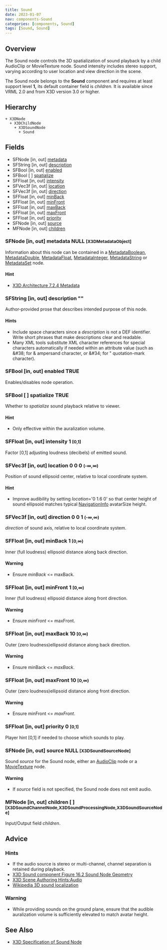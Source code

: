 ```yaml
---
title: Sound
date: 2023-01-07
nav: components-Sound
categories: [components, Sound]
tags: [Sound, Sound]
---
```

<style>
.post h3 {
  word-spacing: 0.2em;
}
</style>

## Overview

The Sound node controls the 3D spatialization of sound playback by a child AudioClip or MovieTexture node. Sound intensity includes stereo support, varying according to user location and view direction in the scene.

The Sound node belongs to the **Sound** component and requires at least support level **1,** its default container field is *children.* It is available since VRML 2.0 and from X3D version 3.0 or higher.

## Hierarchy

```
+ X3DNode
  + X3DChildNode
    + X3DSoundNode
      + Sound
```

## Fields

- SFNode \[in, out\] [metadata](#sfnode-in-out-metadata-null-x3dmetadataobject)
- SFString \[in, out\] [description](#sfstring-in-out-description-)
- SFBool \[in, out\] [enabled](#sfbool-in-out-enabled-true)
- SFBool \[ \] [spatialize](#sfbool---spatialize-true)
- SFFloat \[in, out\] [intensity](#sffloat-in-out-intensity-1-0-1)
- SFVec3f \[in, out\] [location](#sfvec3f-in-out-location-0-0-0--)
- SFVec3f \[in, out\] [direction](#sfvec3f-in-out-direction-0-0-1--)
- SFFloat \[in, out\] [minBack](#sffloat-in-out-minback-1-0)
- SFFloat \[in, out\] [minFront](#sffloat-in-out-minfront-1-0)
- SFFloat \[in, out\] [maxBack](#sffloat-in-out-maxback-10-0)
- SFFloat \[in, out\] [maxFront](#sffloat-in-out-maxfront-10-0)
- SFFloat \[in, out\] [priority](#sffloat-in-out-priority-0-0-1)
- SFNode \[in, out\] [source](#sfnode-in-out-source-null-x3dsoundsourcenode)
- MFNode \[in, out\] [children](#mfnode-in-out-children---x3dsoundchannelnode-x3dsoundprocessingnode-x3dsoundsourcenode)

### SFNode [in, out] **metadata** NULL <small>[X3DMetadataObject]</small>

Information about this node can be contained in a [MetadataBoolean](/x_ite/components/core/metadataboolean/), [MetadataDouble](/x_ite/components/core/metadatadouble/), [MetadataFloat](/x_ite/components/core/metadatafloat/), [MetadataInteger](/x_ite/components/core/metadatainteger/), [MetadataString](/x_ite/components/core/metadatastring/) or [MetadataSet](/x_ite/components/core/metadataset/) node.

#### Hint

- [X3D Architecture 7.2.4 Metadata](https://www.web3d.org/specifications/X3Dv4/ISO-IEC19775-1v4-IS/Part01/components/core.html#Metadata)

### SFString [in, out] **description** ""

Author-provided prose that describes intended purpose of this node.

#### Hints

- Include space characters since a *description* is not a DEF identifier. Write short phrases that make descriptions clear and readable.
- Many XML tools substitute XML character references for special characters automatically if needed within an attribute value (such as &amp;#38; for &amp; ampersand character, or &amp;#34; for " quotation-mark character).

### SFBool [in, out] **enabled** TRUE

Enables/disables node operation.

### SFBool [ ] **spatialize** TRUE

Whether to *spatialize* sound playback relative to viewer.

#### Hint

- Only effective within the auralization volume.

### SFFloat [in, out] **intensity** 1 <small>[0,1]</small>

Factor [0,1] adjusting loudness (decibels) of emitted sound.

### SFVec3f [in, out] **location** 0 0 0 <small>(-∞,∞)</small>

Position of sound ellipsoid center, relative to local coordinate system.

#### Hint

- Improve audibility by setting *location*='0 1.6 0' so that center height of sound ellipsoid matches typical [NavigationInfo](/x_ite/components/navigation/navigationinfo/) avatarSize height.

### SFVec3f [in, out] **direction** 0 0 1 <small>(-∞,∞)</small>

*direction* of sound axis, relative to local coordinate system.

### SFFloat [in, out] **minBack** 1 <small>[0,∞)</small>

Inner (full loudness) ellipsoid distance along back direction.

#### Warning

- Ensure *minBack* \<= maxBack.

### SFFloat [in, out] **minFront** 1 <small>[0,∞)</small>

Inner (full loudness) ellipsoid distance along front direction.

#### Warning

- Ensure *minFront* \<= maxFront.

### SFFloat [in, out] **maxBack** 10 <small>[0,∞)</small>

Outer (zero loudness)ellipsoid distance along back direction.

#### Warning

- Ensure minBack \<= *maxBack*.

### SFFloat [in, out] **maxFront** 10 <small>[0,∞)</small>

Outer (zero loudness)ellipsoid distance along front direction.

#### Warning

- Ensure minFront \<= *maxFront*.

### SFFloat [in, out] **priority** 0 <small>[0,1]</small>

Player hint [0,1] if needed to choose which sounds to play.

### SFNode [in, out] **source** NULL <small>[X3DSoundSourceNode]</small>

Sound *source* for the Sound node, either an [AudioClip](/x_ite/components/sound/audioclip/) node or a [MovieTexture](/x_ite/components/texturing/movietexture/) node.

#### Warning

- If *source* field is not specified, the Sound node does not emit audio.

### MFNode [in, out] **children** [ ] <small>[X3DSoundChannelNode,X3DSoundProcessingNode,X3DSoundSourceNode]</small>

Input/Output field *children*.

## Advice

### Hints

- If the audio source is stereo or multi-channel, channel separation is retained during playback.
- [X3D Sound component Figure 16.2 Sound Node Geometry](https://www.web3d.org/specifications/X3Dv4/ISO-IEC19775-1v4-IS/Part01/components/sound.html#f-Soundnodegeometry)
- [X3D Scene Authoring Hints:Audio](https://www.web3d.org/x3d/content/examples/X3dSceneAuthoringHints.html#Audio)
- [Wikipedia 3D sound localization](https://en.wikipedia.org/wiki/3D_sound_localization)

### Warning

- While providing sounds on the ground plane, ensure that the audible auralization volume is sufficiently elevated to match avatar height.

## See Also

- [X3D Specification of Sound Node](https://www.web3d.org/documents/specifications/19775-1/V4.0/Part01/components/sound.html#Sound)
